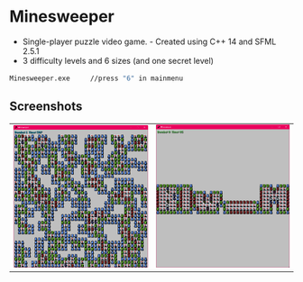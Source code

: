 # Minesweeper

- Single-player puzzle video game. - Created using C++ 14 and SFML 2.5.1
- 3 difficulty levels and 6 sizes (and one secret level)

```sh
Minesweeper.exe     //press "6" in mainmenu
```

## Screenshots
| | |
| ------ | ------ |
| ![Photo](https://github.com/Clwmm/Minesweeper/blob/master/Minesweeper/res/ss1.png) | ![Photo](https://github.com/Clwmm/Minesweeper/blob/master/Minesweeper/res/ss2.png) |
